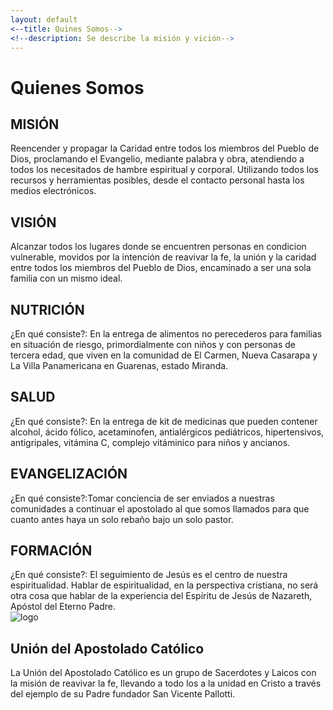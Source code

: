 ```yaml
---
layout: default
<--title: Quines Somos-->
<!--description: Se describe la misión y vición-->
---
```


# Quienes Somos

## MISIÓN
Reencender y propagar la Caridad entre todos los miembros del Pueblo de Dios, proclamando el Evangelio, mediante palabra y obra, atendiendo a todos los necesitados de hambre espiritual y corporal. Utilizando todos los recursos y herramientas posibles, desde el contacto personal hasta los medios electrónicos.
## VISIÓN
Alcanzar todos los lugares donde se encuentren personas en condicion vulnerable, movidos por la intención de reavivar la fe, la unión y la caridad entre todos los miembros del Pueblo de Dios, encaminado a ser una sola familia con un mismo ideal.
## NUTRICIÓN
¿En qué consiste?: En la entrega de alimentos no perecederos para familias en situación de riesgo, primordialmente con niños y con personas de tercera edad, que viven en la comunidad de El Carmen, Nueva Casarapa y La Villa Panamericana en Guarenas, estado Miranda.
## SALUD
¿En qué consiste?: En la entrega de kit de medicinas que pueden contener alcohol, ácido fólico, acetaminofen, antialérgicos pediátricos, hipertensivos, antigripales, vitámina C, complejo vitáminico para niños y ancianos.
## EVANGELIZACIÓN
¿En qué consiste?:Tomar conciencia de ser enviados a nuestras comunidades a continuar el apostolado al que somos llamados para que cuanto antes haya un solo rebaño bajo un solo pastor.
## FORMACIÓN
¿En qué consiste?: El seguimiento de Jesús es el centro de nuestra espiritualidad. Hablar de espiritualidad, en la perspectiva cristiana, no será otra cosa que hablar de la experiencia del Espíritu de Jesús de Nazareth, Apóstol del Eterno Padre.<br>
![logo](https://fundacionsanvicentepallotti.github.io/images/banner.png)
## Unión del Apostolado Católico
La Unión del Apostolado Católico es un grupo de Sacerdotes y Laicos con la misión de reavivar la fe, llevando a todo los a la unidad en Cristo a través del ejemplo de su Padre fundador San Vicente Pallotti.


